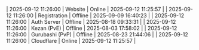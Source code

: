 | 2025-09-12 11:26:00 | Website | Online | 2025-09-12 11:25:57 |
| 2025-09-12 11:26:00 | Registration | Offline | 2025-09-09 16:40:23 |
| 2025-09-12 11:26:00 | Auth Server | Offline | 2025-08-18 09:33:31 |
| 2025-09-12 11:26:00 | Kezan (PvE) | Offline | 2025-08-03 17:58:02 |
| 2025-09-12 11:26:00 | Gurubashi (PvP) | Offline | 2025-08-23 21:44:06 |
| 2025-09-12 11:26:00 | Cloudflare | Online | 2025-09-12 11:25:57 |

